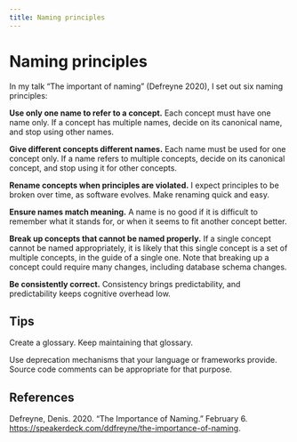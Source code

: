 ```yaml
---
title: Naming principles
---
```


# Naming principles
In my talk “The important of naming” (Defreyne 2020), I set out six naming principles:

**Use only one name to refer to a concept.** Each concept must have one name only. If a concept has multiple names, decide on its canonical name, and stop using other names.

**Give different concepts different names.** Each name must be used for one concept only. If a name refers to multiple concepts, decide on its canonical concept, and stop using it for other concepts.

**Rename concepts when principles are violated.** I expect principles to be broken over time, as software evolves. Make renaming quick and easy.

**Ensure names match meaning.** A name is no good if it is difficult to remember what it stands for, or when it seems to fit another concept better.

**Break up concepts that cannot be named properly.** If a single concept cannot be named appropriately, it is likely that this single concept is a set of multiple concepts, in the guide of a single one. Note that breaking up a concept could require many changes, including database schema changes.

**Be consistently correct.** Consistency brings predictability, and predictability keeps cognitive overhead low.

## Tips
Create a glossary. Keep maintaining that glossary.

Use deprecation mechanisms that your language or frameworks provide. Source code comments can be appropriate for that purpose.

## References
Defreyne, Denis. 2020. “The Importance of Naming.” February 6. https://speakerdeck.com/ddfreyne/the-importance-of-naming.
